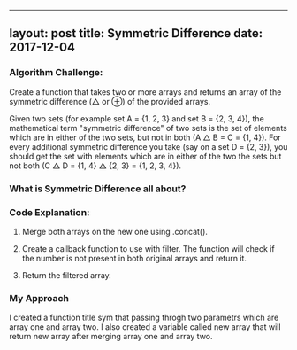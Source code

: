 
---
layout: post
title: Symmetric Difference
date: 2017-12-04
---

### Algorithm Challenge:

Create a function that takes two or more arrays and returns an array of the symmetric difference (△ or ⊕) of the provided arrays.

Given two sets (for example set A = {1, 2, 3} and set B = {2, 3, 4}), the mathematical term "symmetric difference" of two sets is the set of elements which are in either of the two sets, but not in both (A △ B = C = {1, 4}). For every additional symmetric difference you take (say on a set D = {2, 3}), you should get the set with elements which are in either of the two the sets but not both (C △ D = {1, 4} △ {2, 3} = {1, 2, 3, 4}).

### What is Symmetric Difference all about?



### Code Explanation:

1. Merge both arrays on the new one using .concat().

2. Create a callback function to use with filter. The function will check if the number is not present in both original arrays and return it.

3. Return the filtered array.

### My Approach

I created a function title sym that passing throgh two parametrs which are array one and array two.  I also created a variable called new array that will return new array after merging array one and array two.


